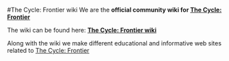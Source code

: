 #The Cycle: Frontier wiki
We are the **official community wiki for [The Cycle: Frontier](https://thecycle.game)**

The wiki can be found here: **[The Cycle: Frontier wiki](https://thecyclefrontier.wiki)**

Along with the wiki we make different educational and informative web sites related to [The Cycle: Frontier](https://thecycle.game)
